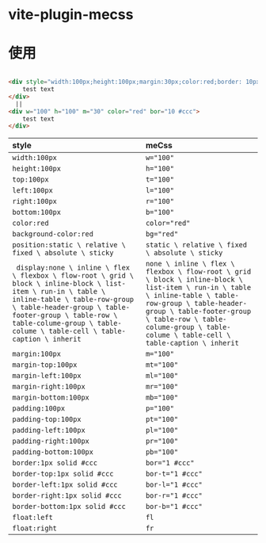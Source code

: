 # vite-plugin-mecss
# 使用

```html

<div style="width:100px;height:100px;margin:30px;color:red;border: 10px solid #ccc;">
    test text
</div>
  ||
<div w="100" h="100" m="30" color="red" bor="10 #ccc">
    test text
</div>

```

|  style                           | meCss                     | 
|  :-----                          | :----                     | 
|  ` width:100px                 `   | ` w="100"      `             | 
|  ` height:100px                `   | ` h="100"      `             | 
|  ` top:100px                   `   | ` t="100"      `             | 
|  ` left:100px                  `   | ` l="100"      `             | 
|  ` right:100px                 `   | ` r="100"      `             | 
|  ` bottom:100px                `   | ` b="100"      `             | 
|  ` color:red                   `   | ` color="red"  `             | 
|  ` background-color:red        `   | ` bg="red"     `             | 
| ` position:static \ relative \ fixed \ absolute \ sticky ` | `static \ relative \ fixed \ absolute \ sticky  `  | 
| ` display:none \ inline \ flex \ flexbox \ flow-root \ grid \ block \ inline-block \ list-item \ run-in \ table \ inline-table \ table-row-group \ table-header-group \ table-footer-group \ table-row \ table-colume-group \ table-colume \ table-cell \ table-caption \ inherit`|`none \ inline \ flex \ flexbox \ flow-root \ grid \ block \ inline-block \ list-item \ run-in \ table \ inline-table \ table-row-group \ table-header-group \ table-footer-group \ table-row \ table-colume-group \ table-colume \ table-cell \ table-caption \ inherit`|
| ` margin:100px                  `  | ` m="100"                 ` | 
| ` margin-top:100px              `  | ` mt="100"                ` | 
| ` margin-left:100px             `  | ` ml="100"                ` | 
| ` margin-right:100px            `  | ` mr="100"                ` | 
| ` margin-bottom:100px           `  | ` mb="100"                ` | 
| ` padding:100px                 `  | ` p="100"                 ` | 
| ` padding-top:100px             `  | ` pt="100"                ` | 
| ` padding-left:100px            `  | ` pl="100"                ` | 
| ` padding-right:100px           `  | ` pr="100"                ` | 
| ` padding-bottom:100px          `  | ` pb="100"                ` | 
| ` border:1px solid #ccc         `  | ` bor="1 #ccc"            ` | 
| ` border-top:1px solid #ccc     `  | ` bor-t="1 #ccc"          ` | 
| ` border-left:1px solid #ccc    `  | ` bor-l="1 #ccc"          ` | 
| ` border-right:1px solid #ccc   `  | ` bor-r="1 #ccc"          ` | 
| ` border-bottom:1px solid #ccc  `  | ` bor-b="1 #ccc"          ` | 
| ` float:left                    `  | ` fl                      ` | 
| ` float:right                   `  | ` fr                      ` | 
